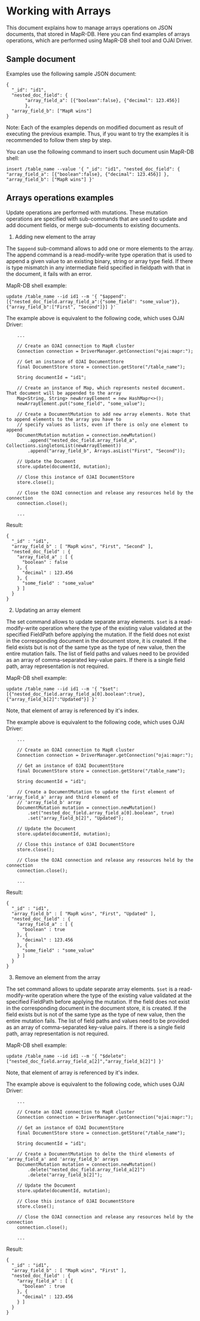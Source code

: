 # Working with Arrays

This document explains how to manage arrays operations on JSON documents, that stored in MapR-DB. Here you can find 
examples of arrays operations, which are performed using MapR-DB shell tool and OJAI Driver.

## Sample document
Examples use the following sample JSON document:
```
{
  "_id": "id1",
  "nested_doc_field": {
       "array_field_a": [{"boolean":false}, {"decimal": 123.456}]
       },
  "array_field_b": ["MapR wins"]
}
```
Note: Each of the examples depends on modified document as result of executing the previous example. Thus, if you want 
to try the examples it is recommended to follow them step by step.

You can use the following command to insert such document usin MapR-DB shell:
```
insert /table_name --value '{ "_id": "id1", "nested_doc_field": { "array_field_a": [{"boolean":false}, {"decimal": 123.456}] }, "array_field_b": ["MapR wins"] }'
```

## Arrays operations examples

Update operations are performed with mutations. These mutation operations are specified with sub-commands that are used 
to update and add document fields, or merge sub-documents to existing documents.

1. Adding new element to the array

The `$append` sub-command allows to add one or more elements to the array. The append command is a read-modify-write type 
operation that is used to append a given value to an existing binary, string or array type field. 
If there is type mismatch in any intermediate field specified in fieldpath with that in the document, it fails with an 
error.

MapR-DB shell example:
```
update /table_name --id id1 --m '{ "$append":[{"nested_doc_field.array_field_a":{"some_field": "some_value"}},{"array_field_b":["First", "Second"]}] }'
```

The example above is equivalent to the following code, which uses OJAI Driver:
```
    ...
    
    // Create an OJAI connection to MapR cluster
    Connection connection = DriverManager.getConnection("ojai:mapr:");

    // Get an instance of OJAI DocumentStore
    final DocumentStore store = connection.getStore("/table_name");

    String documentId = "id1";
    
    // Create an instance of Map, which represents nested document. That document will be appended to the array
    Map<String, String> newArrayElement = new HashMapr<>();
    newArrayElement.put("some_field", "some_value");
    
    // Create a DocumentMutation to add new array elements. Note that to append elements to the array you have to 
    // specify values as lists, even if there is only one element to append
    DocumentMutation mutation = connection.newMutation()
        .append("nested_doc_field.array_field_a", Collections.singletonList(newArrayElement))
        .append("array_field_b", Arrays.asList("First", "Second"));
    
    // Update the Document
    store.update(documentId, mutation);

    // Close this instance of OJAI DocumentStore
    store.close();

    // Close the OJAI connection and release any resources held by the connection
    connection.close();
    
    ...
```

Result:
```
{
  "_id" : "id1",
  "array_field_b" : [ "MapR wins", "First", "Second" ],
  "nested_doc_field" : {
    "array_field_a" : [ {
      "boolean" : false
    }, {
      "decimal" : 123.456
    }, {
      "some_field" : "some_value"
    } ]
  }
}

```

2. Updating an array element

The set command allows to update separate array elements. `$set` is a read-modify-write operation where the type of 
the existing value validated at the specified FieldPath before applying the mutation. If the field does not exist in the 
corresponding document in the document store, it is created. If the field exists but is not of the same type as the type 
of new value, then the entire mutation fails. The list of field paths and values need to be provided as an array of 
comma-separated key-value pairs. If there is a single field path, array representation is not required.

MapR-DB shell example:
```
update /table_name --id id1 --m '{ "$set":[{"nested_doc_field.array_field_a[0].boolean":true},{"array_field_b[2]":"Updated"}] }'
```
Note, that element of array is referenced by it's index. 

The example above is equivalent to the following code, which uses OJAI Driver:
```
    ...
    
    // Create an OJAI connection to MapR cluster
    Connection connection = DriverManager.getConnection("ojai:mapr:");

    // Get an instance of OJAI DocumentStore
    final DocumentStore store = connection.getStore("/table_name");

    String documentId = "id1";
    
    // Create a DocumentMutation to update the first element of 'array_field_a' array and third element of 
    // 'array_field_b' array
    DocumentMutation mutation = connection.newMutation()
        .set("nested_doc_field.array_field_a[0].boolean", true)
        .set("array_field_b[2]", "Updated");
    
    // Update the Document
    store.update(documentId, mutation);

    // Close this instance of OJAI DocumentStore
    store.close();

    // Close the OJAI connection and release any resources held by the connection
    connection.close();
    
    ...
```

Result:
```
{
  "_id" : "id1",
  "array_field_b" : [ "MapR wins", "First", "Updated" ],
  "nested_doc_field" : {
    "array_field_a" : [ {
      "boolean" : true
    }, {
      "decimal" : 123.456
    }, {
      "some_field" : "some_value"
    } ]
  }
}

```

3. Remove an element from the array

The set command allows to update separate array elements. `$set` is a read-modify-write operation where the type of 
the existing value validated at the specified FieldPath before applying the mutation. If the field does not exist in the 
corresponding document in the document store, it is created. If the field exists but is not of the same type as the type 
of new value, then the entire mutation fails. The list of field paths and values need to be provided as an array of 
comma-separated key-value pairs. If there is a single field path, array representation is not required.

MapR-DB shell example:
```
update /table_name --id id1 --m '{ "$delete":["nested_doc_field.array_field_a[2]","array_field_b[2]"] }'
```
Note, that element of array is referenced by it's index. 

The example above is equivalent to the following code, which uses OJAI Driver:
```
    ...
    
    // Create an OJAI connection to MapR cluster
    Connection connection = DriverManager.getConnection("ojai:mapr:");

    // Get an instance of OJAI DocumentStore
    final DocumentStore store = connection.getStore("/table_name");

    String documentId = "id1";
    
    // Create a DocumentMutation to delte the third elements of 'array_field_a' and 'array_field_b' arrays
    DocumentMutation mutation = connection.newMutation()
        .delete("nested_doc_field.array_field_a[2]")
        .delete("array_field_b[2]");
    
    // Update the Document
    store.update(documentId, mutation);

    // Close this instance of OJAI DocumentStore
    store.close();

    // Close the OJAI connection and release any resources held by the connection
    connection.close();
    
    ...
```

Result:
```
{
  "_id" : "id1",
  "array_field_b" : [ "MapR wins", "First" ],
  "nested_doc_field" : {
    "array_field_a" : [ {
      "boolean" : true
    }, {
      "decimal" : 123.456
    } ]
  }
}

```
